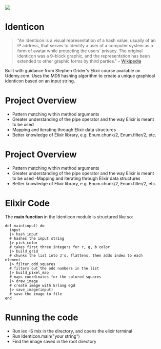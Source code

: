 ![](https://i.imgur.com/gIVzzvP.png)
# Identicon
> "An Identicon is a visual representation of a hash value, usually of an IP address, that serves to identify a user of a computer system as a form of avatar while protecting the users' privacy. The original Identicon was a 9-block graphic, and the representation has been extended to other graphic forms by third parties." – [Wikipedia](https://en.wikipedia.org/wiki/Identicon)

Built with guidance from Stephen Grider's Elixir course available on Udemy.com.
Uses the MD5 hashing algorithm to create a unique graphical identicon based on an input string.

# Project Overview
- Pattern matching within method arguments
- Greater understanding of the pipe operator and the way Elixir is meant to be used
- Mapping and iterating through Elixir data structures
- Better knowledge of Elixir library, e.g. Enum.chunk/2, Enum.filter/2, etc.

# Project Overview
- Pattern matching within method arguments
- Greater understanding of the pipe operator and the way Elixir is meant to be used
-Mapping and iterating through Elixir data structures
- Better knowledge of Elixir library, e.g. Enum.chunk/2, Enum.filter/2, etc.

# Elixir Code
The **main function** in the Identicon module is structured like so:
```
def main(input) do
  input
  |> hash_input
  # hashes the input string
  |> pick_color
  # takes first three integers for r, g, b color
  |> build_grid
  # chunks the list into 3's, flattens, then adds index to each element
  |> filter_odd_squares
  # filters out the odd numbers in the list
  |> build_pixel_map
  # maps coordinates for the colored squares
  |> draw_image
  # create image with Erlang egd
  |> save_image(input)
  # save the image to file
end
```

# Running the code
- Run iex -S mix in the directory, and opens the elixir terminal
- Run Identicon.main("your string")
- Find the image saved in the root directory
